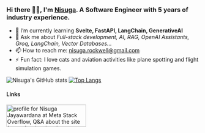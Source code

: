 ### Hi there 👋😀, I'm [Nisuga](https://nisugaj.github.io/). A Software Engineer with 5 years of industry experience. 

- 🌱 I’m currently learning **Svelte, FastAPI, LangChain, GenerativeAI**
- 💬 Ask me about _Full-stack development, AI, RAG, OpenAI Assistants, Groq, LangChain, Vector Databases..._
- 📫 How to reach me: nisuga.rockwell@gmail.com
- ⚡ Fun fact: I love cats and aviation activities like plane spotting and flight simulation games.

<!-- - 🔭 I’m currently working on a project  for **Leverage and Showcase** -->
<!-- - 👯 I’m looking to collaborate on **Prosodical audio enhancement** -->
<!-- - 🤔 I’m looking for help with **How to pitch an awesome software idea ?** -->
![Nisuga's GitHub stats](https://github-readme-stats.vercel.app/api?username=nisugaJ&show_icons=true&theme=dark)
[![Top Langs](https://github-readme-stats.vercel.app/api/top-langs/?username=anuraghazra&layout=compact)](https://github.com/anuraghazra/github-readme-stats)

#### Links
<a href="https://stackoverflow.com/users/10010326/nisuga-jayawardana"><img src="https://stackoverflow.com/users/flair/10010326.png" width="208" height="58" alt="profile for Nisuga Jayawardana at Meta Stack Overflow, Q&amp;A about the site for professional and enthusiast programmers" title="profile for Nisuga Jayawardana at Meta Stack Overflow, Q&amp;A about the site for professional and enthusiast programmers"></a>
